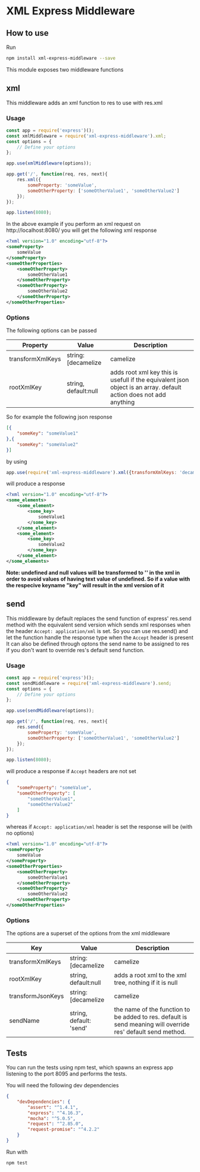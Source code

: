 # XML Express Middleware

## How to use
Run
```bash
npm install xml-express-middleware --save
```

This module exposes two middleware functions

## xml
This middleware adds an xml function to res to use with res.xml

### Usage
```javascript
const app = require('express')();
const xmlMiddleware = require('xml-express-middleware').xml;
const options = {
    // Define your options
};

app.use(xmlMiddleware(options));

app.get('/', function(req, res, next){
    res.xml({
        someProperty: 'someValue',
        someOtherProperty: ['someOtherValue1', 'someOtherValue2']
    });
});

app.listen(8080);
```

In the above example if you perform an xml request on http://localhost:8080/ you will get the following xml response
```xml
<?xml version="1.0" encoding="utf-8"?>
<someProperty>
    someValue
</someProperty>
<someOtherProperties>
    <someOtherProperty>
        someOtherValue1
    </someOtherProperty>
    <someOtherProperty>
        someOtherValue2
    </someOtherProperty>
</someOtherProperties>
```

### Options
The following options can be passed

Property | Value | Description
--- | --- | ---
transformXmlKeys | string:[decamelize|camelize|none], default:'none' | transform the xml keys 
rootXmlKey | string, default:null | adds root xml key this is usefull if the equivalent json object is an array. default action does not add anything

So for example the following json response
```json
[{
    "someKey": "someValue1"
},{
    "someKey": "someValue2"
}]
```
by using
```javascript
app.use(require('xml-express-middleware').xml({transformXmlKeys: 'decamelize', rootXmlKey: 'someElement'}))
```
will produce a response
```xml
<?xml version="1.0" encoding="utf-8"?>
<some_elements>
    <some_element>
        <some_key>
            someValue1
        </some_key>
    </some_element>
    <some_element>
        <some_key>
            someValue2
        </some_key>
    </some_element>
</some_elements>
```

**Note: undefined and null values will be transformed to '' in the xml in order to avoid values of having text value of undefined. So if a value with the respecive keyname "key" will result in the <key/> xml version of it**

## send
This middleware by default replaces the send function of express' res.send method with the equivalent send version which sends xml responses
when the header `Accept: application/xml` is set. So you can use res.send() and let the function handle the response type when the `Accept` header is present
It can also be defined through optons the send name to be assigned to res if you don't want to override res's default send function.

### Usage
```javascript
const app = require('express')();
const sendMiddleware = require('xml-express-middleware').send;
const options = {
    // Define your options
};

app.use(sendMiddleware(options));

app.get('/', function(req, res, next){
    res.send({
        someProperty: 'someValue',
        someOtherProperty: ['someOtherValue1', 'someOtherValue2']
    });
});

app.listen(8080);
```
will produce a response if `Accept` headers are not set
```json
{
    "someProperty": "someValue",
    "someOtherProperty": [
        "someOtherValue1",
        "someOtherValue2"
    ]
}
```

whereas if `Accept: application/xml` header is set the response will be (with no options)
```xml
<?xml version="1.0" encoding="utf-8"?>
<someProperty>
    someValue
</someProperty>
<someOtherProperties>
    <someOtherProperty>
        someOtherValue1
    </someOtherProperty>
    <someOtherProperty>
        someOtherValue2
    </someOtherProperty>
</someOtherProperties>
```

### Options
The options are a superset of the options from the xml middleware

Key | Value | Description
--- | --- | ---
transformXmlKeys | string:[decamelize|camelize|none], default:'none' | transform the xml keys
rootXmlKey | string, default:null | adds a root xml to the xml tree, nothing if it is null
transformJsonKeys | string:[decamelize|camelize|none], default:'none' | transform the json properties
sendName | string, default: 'send' | the name of the function to be added to res. default is send meaning will override res' default send method.

## Tests
You can run the tests using npm test, which spawns an express app listening to the port 8095 and performs the tests.

You will need the following dev dependencies
```json
{
    "devDependencies": {
        "assert": "^1.4.1",
        "express": "^4.16.3",
        "mocha": "^5.0.5",
        "request": "^2.85.0",
        "request-promise": "^4.2.2"
    }
}
```
Run with
```bash
npm test
```
